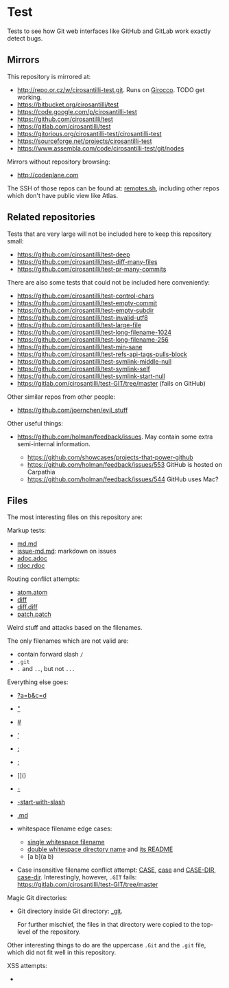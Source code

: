 # Test

Tests to see how Git web interfaces like GitHub and GitLab work exactly detect bugs.

## Mirrors

This repository is mirrored at:

- <http://repo.or.cz/w/cirosantilli-test.git>. Runs on [Girocco](http://repo.or.cz/w/girocco.git). TODO get working.
- <https://bitbucket.org/cirosantilli/test>
- <https://code.google.com/p/cirosantilli-test>
- <https://github.com/cirosantilli/test>
- <https://gitlab.com/cirosantilli/test>
- <https://gitorious.org/cirosantilli-test/cirosantilli-test>
- <https://sourceforge.net/projects/cirosantilli-test>
- <https://www.assembla.com/code/cirosantilli-test/git/nodes>

Mirrors without repository browsing:

- <http://codeplane.com>

The SSH of those repos can be found at: [remotes.sh](remotes.sh),
including other repos which don't have public view like Atlas.

## Related repositories

Tests that are very large will not be included here to keep this repository small:

- <https://github.com/cirosantilli/test-deep>
- <https://github.com/cirosantilli/test-diff-many-files>
- <https://github.com/cirosantilli/test-pr-many-commits>

There are also some tests that could not be included here conveniently:

- <https://github.com/cirosantilli/test-control-chars>
- <https://github.com/cirosantilli/test-empty-commit>
- <https://github.com/cirosantilli/test-empty-subdir>
- <https://github.com/cirosantilli/test-invalid-utf8>
- <https://github.com/cirosantilli/test-large-file>
- <https://github.com/cirosantilli/test-long-filename-1024>
- <https://github.com/cirosantilli/test-long-filename-256>
- <https://github.com/cirosantilli/test-min-sane>
- <https://github.com/cirosantilli/test-refs-api-tags-pulls-block>
- <https://github.com/cirosantilli/test-symlink-middle-null>
- <https://github.com/cirosantilli/test-symlink-self>
- <https://github.com/cirosantilli/test-symlink-start-null>
- <https://gitlab.com/cirosantilli/test-GIT/tree/master> (fails on GitHub)

Other similar repos from other people:

- <https://github.com/joernchen/evil_stuff>

Other useful things:

-   <https://github.com/holman/feedback/issues>. May contain some extra semi-internal information.

    - <https://github.com/showcases/projects-that-power-github>
    - <https://github.com/holman/feedback/issues/553> GitHub is hosted on Carpathia
    - <https://github.com/holman/feedback/issues/544> GitHub uses Mac?

## Files

The most interesting files on this repository are:

Markup tests:

- [md.md](markdown.md)
- [issue-md.md](issue-markdown.md): markdown on issues
- [adoc.adoc](adoc.adoc)
- [rdoc.rdoc](rdoc.rdoc)

Routing conflict attempts:

- [atom.atom](atom.atom)
- [diff](diff)
- [diff.diff](diff.diff)
- [patch.patch](patch.patch)

Weird stuff and attacks based on the filenames.

The only filenames which are not valid are:

- contain forward slash `/`
- `.git`
- `.` and `..`, but not `...`

Everything else goes:

-   [?a=b&c=d](?a=b&c=d)

-   ["](")

-   [#](#)

-   ['](')

-   [:](:)

-   [;](;)

-   [\](\)

-   [-](-)

-   [-start-with-slash](-start-with-slash)

-   [\.md](\.md)

-   whitespace filename edge cases:

    - [single whitespace filename](%20)
    - [double whitespace directory name](%20%20/) and [its README](%20%20/README.md)
    - [a b](a b)

-   Case insensitive filename conflict attempt: [CASE](CASE), [case](case) and [CASE-DIR](CASE-DIR), [case-dir](case-dir). Interestingly, however, `.GIT` fails: <https://gitlab.com/cirosantilli/test-GIT/tree/master>

Magic Git directories:

-   Git directory inside Git directory: [_git](_git).

    For further mischief, the files in that directory were copied to the top-level of the repository.

Other interesting things to do are the uppercase `.Git` and the `.git` file, which did not fit well in this repository.

XSS attempts:

- [<script>](<script>)
- `<script src="data:text;utf8,alert('xss')">`
- [svg.svg](svg.svg), with an XSS attempt

## Refs

Interesting branches and tags:

-   [`hasslash/a`](../hasslash/a): branch inside sub-directory

-   [`-r`](../-r): branch with forbidden name, and in particular one that may be used for shell injection. 

    Create manually with `cp master -- -r` and push with `git push --all`.

-   `<script>alert('xss')</script>` and `<b>a</b>`: XSS attempts

-   `tag-empty-blob`: a tag that points to a blob

-   [`a;{echo,INJECTION};{echo,RULZ};`](a;{echo,INJECTION};{echo,RULZ};): GitHub proposes a shell injection to users on a pull request under "You can also merge branches on the command line". <https://github.com/cirosantilli/test/pull/17>
